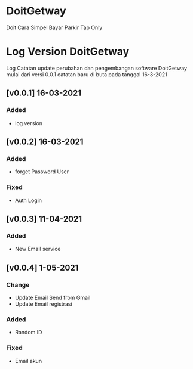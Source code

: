 # DoitGetway

Doit Cara Simpel Bayar Parkir
Tap Only

# Log Version DoitGetway

Log Catatan update perubahan dan pengembangan software DoitGetway
mulai dari versi 0.0.1 catatan baru di buta pada tanggal 16-3-2021

## [v0.0.1] 16-03-2021

### Added

- log version

## [v0.0.2] 16-03-2021

### Added

- forget Password User

### Fixed

- Auth Login

## [v0.0.3] 11-04-2021

### Added

- New Email service

## [v0.0.4] 1-05-2021

### Change

- Update Email Send from Gmail
- Update Email registrasi

### Added

- Random ID

### Fixed

- Email akun
